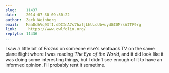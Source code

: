 ```yaml
---
slug:    11437
date:    2014-07-30 09:30:22
author:  Zack Weinberg
email:   MaaDchVq93fI.dDCInA7s7hafjLhU.oUb+uydGIGMrsAITF9rg
link:     https://www.owlfolio.org/
replyto: 11436
...
```


I saw a little bit of <i>Frozen</i> on someone else's seatback TV on
the same plane flight where I was reading <i>The Eye of the World</i>,
and it did look like it was doing some interesting things, but I
didn't see enough of it to have an informed opinion.  I'll probably
rent it sometime.
